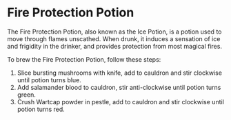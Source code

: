 # Fire Protection Potion  
The Fire Protection Potion, also known as the Ice Potion, is a potion used to move through flames unscathed. When drunk, it induces a sensation of ice and frigidity in the drinker, and provides protection from most magical fires.  
  
To brew the Fire Protection Potion, follow these steps:  
  
  
1. Slice bursting mushrooms with knife, add to cauldron and stir clockwise until potion turns blue.  
2. Add salamander blood to cauldron, stir anti-clockwise until potion turns green.  
3. Crush Wartcap powder in pestle, add to cauldron and stir clockwise until potion turns red.  
  
  
